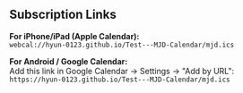 ## Subscription Links

**For iPhone/iPad (Apple Calendar):**  
`webcal://hyun-0123.github.io/Test---MJD-Calendar/mjd.ics`

**For Android / Google Calendar:**  
Add this link in Google Calendar → Settings → "Add by URL":  
`https://hyun-0123.github.io/Test---MJD-Calendar/mjd.ics`
